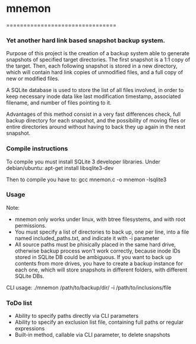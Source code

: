 # mnemon
================================


### Yet another hard link based snapshot backup system.

Purpose of this project is the creation of a backup system able to generate snapshots of specified target directories. The first snapshot is a 1:1 copy of the target. Then, each following snapshot is stored in a new directory, which will contain hard link copies of unmodified files, and a full copy of new or modified files.

A SQLite database is used to store the list of all files involved, in order to keep necessary inode data like last modification timestamp, associated filename, and number of files pointing to it.

Advantages of this method consist in a very fast differences check, full backup directory for each snapshot, and the possibility of moving files or entire directories around without having to back they up again in the next snapshot.


### Compile instructions

To compile you must install SQLite 3 developer libraries. Under debian/ubuntu:
apt-get install libsqlite3-dev

Then to compile you have to:
gcc mnemon.c -o mnemon -lsqlite3


### Usage

Note:

* mnemon only works under linux, with btree filesystems, and with root permissions.
* You must specify a list of directories to back up, one per line, into a file named included_paths.txt, and indicate it with -i parameter
* All source paths must be phisically placed in the same hard drive, otherwise backup process won't work correctly, because inode IDs stored in SQLite DB could be ambiguous. If you want to back up contents from more drives, you have to create a backup instance for each one, which will store snapshots in different folders, with different SQLite DBs.

CLI usage:
./mnemon /path/to/backup/dir/ -i /path/to/inclusions/file


### ToDo list

*  Ability to specify paths directly via CLI parameters 
*  Ability to specify an exclusion list file, containing full paths or regular expressions
*  Built-in method, callable via CLI parameter, to delete snapshots
